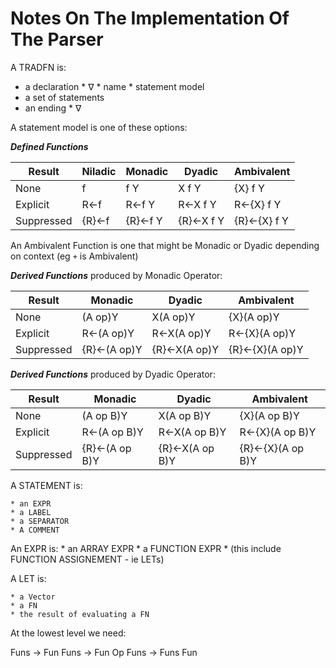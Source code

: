 # Notes On The Implementation Of The Parser

A TRADFN is:
 * a declaration
 		* ∇
 		* name
 		* statement model
 * a set of statements
 * an ending
 		* ∇

 A statement model is one of these options:

***Defined Functions***

| Result     |Niladic   |Monadic    |Dyadic     | Ambivalent  |
|------------|----------|-----------|-----------|-------------|
| None 	     | f 	      | f Y       |	X f Y 	  | {X} f Y     |
| Explicit 	 | R←f 	    | R←f Y     |	R←X f Y   | R←{X} f Y   |
| Suppressed | {R}←f    | {R}←f Y   | {R}←X f Y | {R}←{X} f Y |

An Ambivalent Function is one that might be Monadic or Dyadic depending on context (eg `+` is Ambivalent)

***Derived Functions*** produced by Monadic Operator:

| Result     | Monadic     | Dyadic       | Ambivalent     |
|------------|-------------|--------------|----------------|
| None       | (A op)Y     | X(A op)Y     | {X}(A op)Y     |
| Explicit   | R←(A op)Y   | R←X(A op)Y   | R←{X}(A op)Y   |
| Suppressed | {R}←(A op)Y | {R}←X(A op)Y | {R}←{X}(A op)Y |

***Derived Functions*** produced by Dyadic Operator:

| Result     | Monadic       | Dyadic         | Ambivalent       |
|------------|---------------|----------------|------------------|
| None       | (A op B)Y     | X(A op B)Y     | {X}(A op B)Y     |
| Explicit   | R←(A op B)Y   | R←X(A op B)Y   | R←{X}(A op B)Y   |
| Suppressed | {R}←(A op B)Y | {R}←X(A op B)Y | {R}←{X}(A op B)Y |

A STATEMENT is:

	* an EXPR
	* a LABEL
	* a SEPARATOR
	* A COMMENT

An EXPR is:
	* an ARRAY EXPR
	* a FUNCTION EXPR
	* (this include FUNCTION ASSIGNEMENT - ie LETs)

A LET is:

	* a Vector
	* a FN
	* the result of evaluating a FN

At the lowest level we need:

Funs -> Fun
Funs -> Fun Op
Funs -> Funs Fun